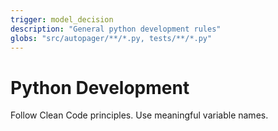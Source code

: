 ```yaml
---
trigger: model_decision
description: "General python development rules"
globs: "src/autopager/**/*.py, tests/**/*.py"
---
```


# Python Development

Follow Clean Code principles.
Use meaningful variable names.

